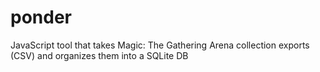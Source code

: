 # ponder
JavaScript tool that takes Magic: The Gathering Arena collection exports (CSV) and organizes them into a SQLite DB 
